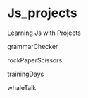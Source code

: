 # Js_projects
Learning Js with Projects

grammarChecker

rockPaperScissors

trainingDays

whaleTalk

